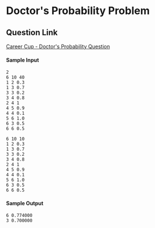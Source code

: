 # Doctor's Probability Problem

## Question Link

[Career Cup - Doctor's Probability Question](https://www.careercup.com/question?id=5762787884662784)

#### Sample Input

```
2
6 10 40
1 2 0.3
1 3 0.7
3 3 0.2
3 4 0.8
2 4 1
4 5 0.9
4 4 0.1
5 6 1.0
6 3 0.5
6 6 0.5

6 10 10
1 2 0.3
1 3 0.7
3 3 0.2
3 4 0.8
2 4 1
4 5 0.9
4 4 0.1
5 6 1.0
6 3 0.5
6 6 0.5
```

#### Sample Output

```
6 0.774000
3 0.700000
```
